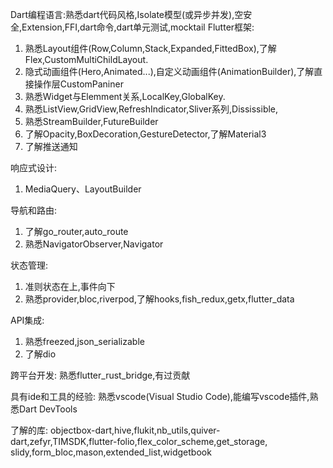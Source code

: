 Dart编程语言:熟悉dart代码风格,Isolate模型(或异步并发),空安全,Extension,FFI,dart命令,dart单元测试,mocktail
Flutter框架:
1. 熟悉Layout组件(Row,Column,Stack,Expanded,FittedBox),了解Flex,CustomMultiChildLayout.
2. 隐式动画组件(Hero,Animated...),自定义动画组件(AnimationBuilder),了解直接操作层CustomPaniner
3. 熟悉Widget与Elemment关系,LocalKey,GlobalKey.
4. 熟悉ListView,GridView,RefreshIndicator,Sliver系列,Dississible,
5. 熟悉StreamBuilder,FutureBuilder
6. 了解Opacity,BoxDecoration,GestureDetector,了解Material3
7. 了解推送通知

响应式设计:
1. MediaQuery、LayoutBuilder

导航和路由:
1. 了解go_router,auto_route
2. 熟悉NavigatorObserver,Navigator

状态管理:
1. 准则状态在上,事件向下
2. 熟悉provider,bloc,riverpod,了解hooks,fish_redux,getx,flutter_data

API集成:
1. 熟悉freezed,json_serializable
2. 了解dio

跨平台开发: 熟悉flutter_rust_bridge,有过贡献

具有ide和工具的经验: 熟悉vscode(Visual Studio Code),能编写vscode插件,熟悉Dart DevTools

了解的库:
objectbox-dart,hive,flukit,nb_utils,quiver-dart,zefyr,TIMSDK,flutter-folio,flex_color_scheme,get_storage,
slidy,form_bloc,mason,extended_list,widgetbook
